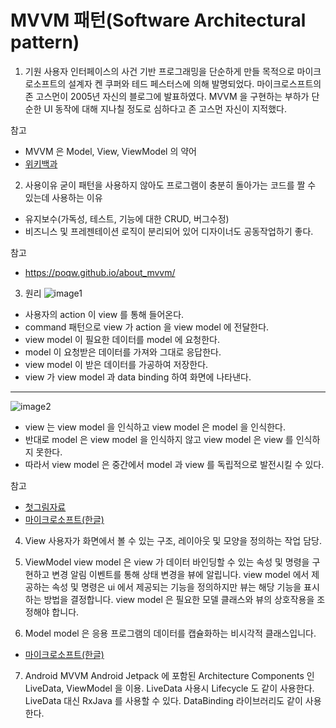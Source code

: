 # MVVM 패턴(Software Architectural pattern)

1. 기원
사용자 인터페이스의 사건 기반 프로그래밍을 단순하게 만들 목적으로 마이크로소프트의 설계자 켄 쿠퍼와 테드 페스터스에 의해 발명되었다.
마이크로스프트의 존 고스먼이 2005년 자신의 블로그에 발표하였다.
MVVM 을 구현하는 부하가 단순한 UI 동작에 대해 지나칠 정도로 심하다고 존 고스먼 자신이 지적했다.

참고
* MVVM 은 Model, View, ViewModel 의 약어
* [위키백과](https://ko.wikipedia.org/wiki/%EB%AA%A8%EB%8D%B8-%EB%B7%B0-%EB%B7%B0%EB%AA%A8%EB%8D%B8)

2. 사용이유
굳이 패턴을 사용하지 않아도 프로그램이 충분히 돌아가는 코드를 짤 수 있는데 사용하는 이유

- 유지보수(가독성, 테스트, 기능에 대한 CRUD, 버그수정)
- 비즈니스 및 프레젠테이션 로직이 분리되어 있어 디자이너도 공동작업하기 좋다.

참고
* https://poqw.github.io/about_mvvm/

3. 원리
![image1](./_posts/image1.png)

- 사용자의 action 이 view 를 통해 들어온다.
- command 패턴으로 view 가 action 을 view model 에 전달한다.
- view model 이 필요한 데이터를 model 에 요청한다.
- model 이 요청받은 데이터를 가져와 그대로 응답한다.
- view model 이 받은 데이터를 가공하여 저장한다.
- view 가 view model 과 data binding 하여 화면에 나타낸다.

----------------------------------------------------------------------------------

![image2](./image2.png)

- view 는 view model 을 인식하고 view model 은 model 을 인식한다.
- 반대로 model 은 view model 을 인식하지 않고 view model 은 view 를 인식하지 못한다.
- 따라서 view model 은 중간에서 model 과 view 를 독립적으로 발전시킬 수 있다.

참고
* [첫그림자료](https://beomy.tistory.com/43)
* [마이크로소프트(한글)](https://docs.microsoft.com/ko-kr/xamarin/xamarin-forms/enterprise-application-patterns/mvvm)

4. View
사용자가 화면에서 볼 수 있는 구조, 레이아웃 및 모양을 정의하는 작업 담당.

5. ViewModel
view model 은 view 가 데이터 바인딩할 수 있는 속성 및 명령을 구현하고 변경 알림 이벤트를 통해 상태 변경을 뷰에 알립니다.
view model 에서 제공하는 속성 및 명령은 ui 에서 제공되는 기능을  정의하지만 뷰는 해당 기능을 표시하는 방법을 결정합니다.
view model 은 필요한 모델 클래스와 뷰의 상호작용을 조정해야 합니다.

6. Model
model 은 응용 프로그램의 데이터를 캡슐화하는 비시각적 클래스입니다.

* [마이크로소프트(한글)](https://docs.microsoft.com/ko-kr/xamarin/xamarin-forms/enterprise-application-patterns/mvvm)

7. Android MVVM
Android Jetpack 에 포함된  Architecture Components 인 LiveData, ViewModel 을 이용.
LiveData 사용시 Lifecycle 도 같이 사용한다.
LiveData 대신 RxJava 를 사용할 수 있다.
DataBinding 라이브러리도 같이 사용한다.
